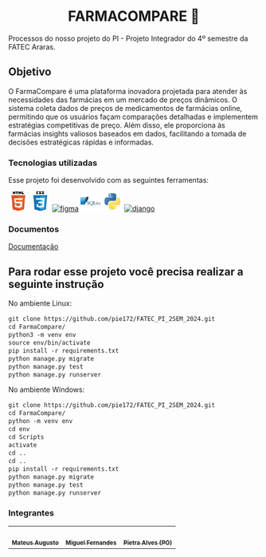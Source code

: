 
<h1 align="center"> FARMACOMPARE 💊 </h1>

Processos do nosso projeto do PI - Projeto Integrador do 4º semestre da FATEC Araras.

## Objetivo
O FarmaCompare é uma plataforma inovadora projetada para atender às 
necessidades das farmácias em um mercado de preços dinâmicos. O sistema 
coleta dados de preços de medicamentos de farmácias online, permitindo que 
os usuários façam comparações detalhadas e implementem estratégias 
competitivas de preço. Além disso, ele proporciona às farmácias insights 
valiosos baseados em dados, facilitando a tomada de decisões estratégicas 
rápidas e informadas. 


### Tecnologias utilizadas

Esse projeto foi desenvolvido com as seguintes ferramentas:
<p align="left"> 
  <a href="https://www.w3.org/html/" target="_blank" rel="noreferrer"><img src="https://raw.githubusercontent.com/devicons/devicon/master/icons/html5/html5-original-wordmark.svg" alt="html5" width="40" height="40"/></a> 
  <a href="https://www.w3schools.com/css/" target="_blank" rel="noreferrer"> <img src="https://raw.githubusercontent.com/devicons/devicon/master/icons/css3/css3-original-wordmark.svg" alt="css3" width="40" height="40"/></a> 
  <a href="https://www.figma.com/" target="_blank" rel="noreferrer"> <img src="https://www.vectorlogo.zone/logos/figma/figma-icon.svg" alt="figma" width="40" height="40"/></a>
  <a href="https://www.sqlite.org/" target="_blank" rel="noreferrer"> <img src="https://raw.githubusercontent.com/devicons/devicon/master/icons/sqlite/sqlite-original-wordmark.svg" alt="sqlite" width="40" height="40"/></a> 
  <a href="https://www.python.org" target="_blank" rel="noreferrer"> <img src="https://raw.githubusercontent.com/devicons/devicon/master/icons/python/python-original.svg" alt="python" width="40" height="40"/></a> 
  <a href="https://www.djangoproject.com/" target="_blank" rel="noreferrer"> <img src="https://cdn.worldvectorlogo.com/logos/django.svg" alt="django" width="40" height="40"/></a>
</p>

### Documentos
[Documentação]()

## Para rodar esse projeto você precisa realizar a seguinte instrução
No ambiente Linux:
```console
git clone https://github.com/pie172/FATEC_PI_2SEM_2024.git
cd FarmaCompare/
python3 -m venv env
source env/bin/activate
pip install -r requirements.txt
python manage.py migrate
python manage.py test
python manage.py runserver
```

No ambiente Windows:
```console
git clone https://github.com/pie172/FATEC_PI_2SEM_2024.git
cd FarmaCompare/
python -m venv env
cd env
cd Scripts
activate
cd ..
cd ..
pip install -r requirements.txt
python manage.py migrate
python manage.py test
python manage.py runserver
```

### Integrantes
<table align="center">
    <tr>
    <td align="center"><a href="https://github.com/MateUZZOO7"><img style="border-radius: 50%;" src="https://avatars.githubusercontent.com/u/103078875?v=4" width="100px;" alt=""/><br /><sub><b>Mateus Augusto</b></sub></a><br /></td>
    <td align="center"><a href="https://github.com/miguelfernandeses" ><img style="border-radius: 50%;" src="https://avatars.githubusercontent.com/u/128096236?v=4" width="100px;" alt=""/><br /><sub><b>Miguel Fernandes</b></sub></a><br /></td>
    <td align="center"><a href="https://github.com/pie172"><img style="border-radius: 50%;" src="https://avatars.githubusercontent.com/u/103082349?v=4" width="100px;" alt=""/><br /><sub><b>Pietra Alves (PO) </b></sub></a><br /></td>
    </tr>
</table>